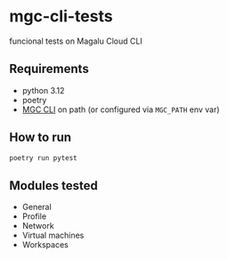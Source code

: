 # mgc-cli-tests
funcional tests on Magalu Cloud CLI

## Requirements
- python 3.12
- poetry
- [MGC CLI](https://github.com/MagaluCloud/mgccli/) on path (or configured via `MGC_PATH` env var)

## How to run

```bash
poetry run pytest
```

## Modules tested

- General
- Profile
- Network
- Virtual machines
- Workspaces
